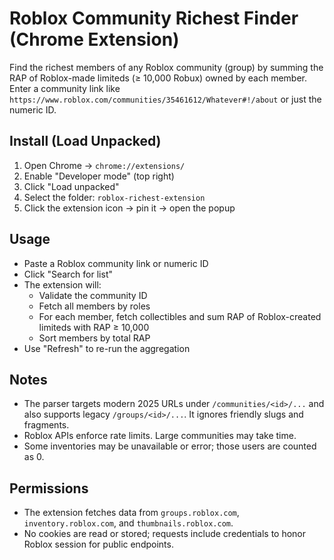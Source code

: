 # Roblox Community Richest Finder (Chrome Extension)

Find the richest members of any Roblox community (group) by summing the RAP of Roblox-made limiteds (≥ 10,000 Robux) owned by each member. Enter a community link like `https://www.roblox.com/communities/35461612/Whatever#!/about` or just the numeric ID.

## Install (Load Unpacked)
1. Open Chrome → `chrome://extensions/`
2. Enable "Developer mode" (top right)
3. Click "Load unpacked"
4. Select the folder: `roblox-richest-extension`
5. Click the extension icon → pin it → open the popup

## Usage
- Paste a Roblox community link or numeric ID
- Click "Search for list"
- The extension will:
  - Validate the community ID
  - Fetch all members by roles
  - For each member, fetch collectibles and sum RAP of Roblox-created limiteds with RAP ≥ 10,000
  - Sort members by total RAP
- Use "Refresh" to re-run the aggregation

## Notes
- The parser targets modern 2025 URLs under `/communities/<id>/...` and also supports legacy `/groups/<id>/...`. It ignores friendly slugs and fragments.
- Roblox APIs enforce rate limits. Large communities may take time.
- Some inventories may be unavailable or error; those users are counted as 0.

## Permissions
- The extension fetches data from `groups.roblox.com`, `inventory.roblox.com`, and `thumbnails.roblox.com`.
- No cookies are read or stored; requests include credentials to honor Roblox session for public endpoints.